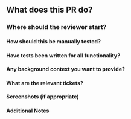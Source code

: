 ## What does this PR do?

### Where should the reviewer start?

#### How should this be manually tested?

#### Have tests been written for all functionality?

#### Any background context you want to provide?

#### What are the relevant tickets?

#### Screenshots (if appropriate)

#### Additional Notes
